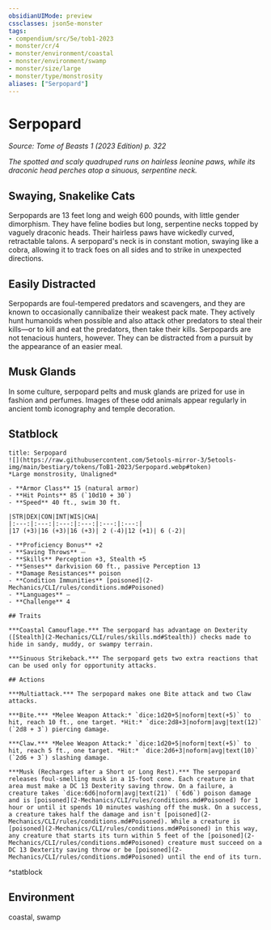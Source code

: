 ```yaml
---
obsidianUIMode: preview
cssclasses: json5e-monster
tags:
- compendium/src/5e/tob1-2023
- monster/cr/4
- monster/environment/coastal
- monster/environment/swamp
- monster/size/large
- monster/type/monstrosity
aliases: ["Serpopard"]
---
```

# Serpopard
*Source: Tome of Beasts 1 (2023 Edition) p. 322*  

*The spotted and scaly quadruped runs on hairless leonine paws, while its draconic head perches atop a sinuous, serpentine neck.*

## Swaying, Snakelike Cats

Serpopards are 13 feet long and weigh 600 pounds, with little gender dimorphism. They have feline bodies but long, serpentine necks topped by vaguely draconic heads. Their hairless paws have wickedly curved, retractable talons. A serpopard's neck is in constant motion, swaying like a cobra, allowing it to track foes on all sides and to strike in unexpected directions.

## Easily Distracted

Serpopards are foul-tempered predators and scavengers, and they are known to occasionally cannibalize their weakest pack mate. They actively hunt humanoids when possible and also attack other predators to steal their kills—or to kill and eat the predators, then take their kills. Serpopards are not tenacious hunters, however. They can be distracted from a pursuit by the appearance of an easier meal.

## Musk Glands

In some culture, serpopard pelts and musk glands are prized for use in fashion and perfumes. Images of these odd animals appear regularly in ancient tomb iconography and temple decoration.

## Statblock

```ad-statblock
title: Serpopard
![](https://raw.githubusercontent.com/5etools-mirror-3/5etools-img/main/bestiary/tokens/ToB1-2023/Serpopard.webp#token)
*Large monstrosity, Unaligned*

- **Armor Class** 15 (natural armor)
- **Hit Points** 85 (`10d10 + 30`)
- **Speed** 40 ft., swim 30 ft.

|STR|DEX|CON|INT|WIS|CHA|
|:---:|:---:|:---:|:---:|:---:|:---:|
|17 (+3)|16 (+3)|16 (+3)| 2 (-4)|12 (+1)| 6 (-2)|

- **Proficiency Bonus** +2
- **Saving Throws** ⏤
- **Skills** Perception +3, Stealth +5
- **Senses** darkvision 60 ft., passive Perception 13
- **Damage Resistances** poison
- **Condition Immunities** [poisoned](2-Mechanics/CLI/rules/conditions.md#Poisoned)
- **Languages** —
- **Challenge** 4

## Traits

***Coastal Camouflage.*** The serpopard has advantage on Dexterity ([Stealth](2-Mechanics/CLI/rules/skills.md#Stealth)) checks made to hide in sandy, muddy, or swampy terrain.

***Sinuous Strikeback.*** The serpopard gets two extra reactions that can be used only for opportunity attacks.

## Actions

***Multiattack.*** The serpopard makes one Bite attack and two Claw attacks.

***Bite.*** *Melee Weapon Attack:* `dice:1d20+5|noform|text(+5)` to hit, reach 10 ft., one target. *Hit:* `dice:2d8+3|noform|avg|text(12)` (`2d8 + 3`) piercing damage.

***Claw.*** *Melee Weapon Attack:* `dice:1d20+5|noform|text(+5)` to hit, reach 5 ft., one target. *Hit:* `dice:2d6+3|noform|avg|text(10)` (`2d6 + 3`) slashing damage.

***Musk (Recharges after a Short or Long Rest).*** The serpopard releases foul-smelling musk in a 15-foot cone. Each creature in that area must make a DC 13 Dexterity saving throw. On a failure, a creature takes `dice:6d6|noform|avg|text(21)` (`6d6`) poison damage and is [poisoned](2-Mechanics/CLI/rules/conditions.md#Poisoned) for 1 hour or until it spends 10 minutes washing off the musk. On a success, a creature takes half the damage and isn't [poisoned](2-Mechanics/CLI/rules/conditions.md#Poisoned). While a creature is [poisoned](2-Mechanics/CLI/rules/conditions.md#Poisoned) in this way, any creature that starts its turn within 5 feet of the [poisoned](2-Mechanics/CLI/rules/conditions.md#Poisoned) creature must succeed on a DC 13 Dexterity saving throw or be [poisoned](2-Mechanics/CLI/rules/conditions.md#Poisoned) until the end of its turn.
```
^statblock

## Environment

coastal, swamp